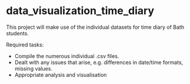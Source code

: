 # data_visualization_time_diary
This project will make use of the individual datasets for time diary of Bath students.

Required tasks:
- Compile the numerous individual .csv files.
- Dealt with any issues that arise, e.g. differences in date/time formats, missing values.
- Appropriate analysis and visualisation
